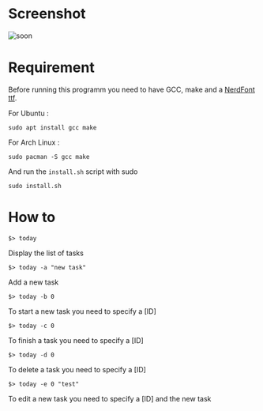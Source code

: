 # Screenshot

![soon](http://url/to/img.png)

# Requirement

Before running this programm you need to have GCC, make and a [NerdFont ttf](https://github.com/ryanoasis/nerd-fonts/blob/master/readme.md).

For Ubuntu : 

```
sudo apt install gcc make
```
For Arch Linux :

```
sudo pacman -S gcc make
```

And run the `install.sh` script with sudo

```
sudo install.sh
```

# How to

```
$> today
```

Display the list of tasks

```
$> today -a "new task" 
```

Add a new task

```
$> today -b 0
```

To start a new task you need to specify a [ID]

```
$> today -c 0
```

To finish a task you need to specify a [ID]

```
$> today -d 0
```

To delete a task you need to specify a [ID]

```
$> today -e 0 "test"
```

To edit a new task you need to specify a [ID] and the new task
